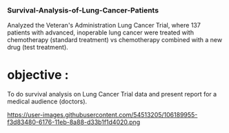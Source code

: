 ### Survival-Analysis-of-Lung-Cancer-Patients

Analyzed the Veteran's Administration Lung Cancer Trial, where 137 patients with advanced, inoperable lung cancer were treated with chemotherapy (standard treatment) vs chemotherapy combined with a new drug (test treatment).

# objective : 
To do survival analysis on Lung Cancer Trial data and present report for a medical audience (doctors). 

https://user-images.githubusercontent.com/54513205/106189955-f3d83480-6176-11eb-8a88-d33b1f1d4020.png





